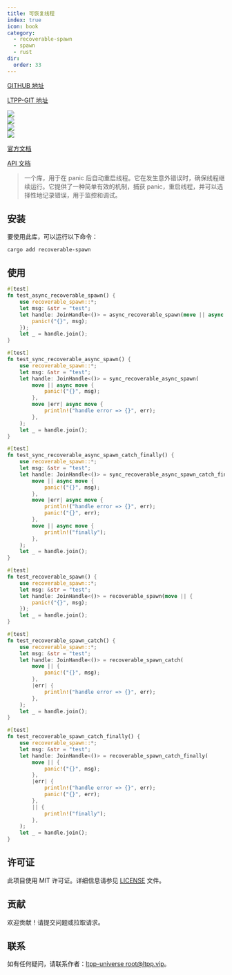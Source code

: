 ```yaml
---
title: 可恢复线程
index: true
icon: book
category:
  - recoverable-spawn
  - spawn
  - rust
dir:
  order: 33
---
```


[GITHUB 地址](https://github.com/ltpp-universe/recoverable-spawn)

[LTPP-GIT 地址](https://git.ltpp.vip/root/recoverable-spawn)

<Share colorful />
<Catalog />

[![](https://img.shields.io/crates/v/recoverable-spawn.svg)](https://crates.io/crates/recoverable-spawn)<br>
[![](https://docs.rs/recoverable-spawn/badge.svg)](https://docs.rs/recoverable-spawn)<br>
[![](https://img.shields.io/crates/l/recoverable-spawn.svg)](./LICENSE)<br>
[![](https://github.com/ltpp-universe/recoverable-spawn/workflows/Rust/badge.svg)](https://github.com/ltpp-universe/recoverable-spawn/actions?query=workflow:Rust)

[官方文档](https://docs.ltpp.vip/recoverable-spawn/)

[API 文档](https://docs.rs/recoverable-spawn/latest/recoverable_spawn/)

> 一个库，用于在 panic 后自动重启线程。它在发生意外错误时，确保线程继续运行。它提供了一种简单有效的机制，捕获 panic，重启线程，并可以选择性地记录错误，用于监控和调试。

## 安装

要使用此库，可以运行以下命令：

```shell
cargo add recoverable-spawn
```

## 使用

```rust
#[test]
fn test_async_recoverable_spawn() {
    use recoverable_spawn::*;
    let msg: &str = "test";
    let handle: JoinHandle<()> = async_recoverable_spawn(move || async move {
        panic!("{}", msg);
    });
    let _ = handle.join();
}

#[test]
fn test_sync_recoverable_async_spawn() {
    use recoverable_spawn::*;
    let msg: &str = "test";
    let handle: JoinHandle<()> = sync_recoverable_async_spawn(
        move || async move {
            panic!("{}", msg);
        },
        move |err| async move {
            println!("handle error => {}", err);
        },
    );
    let _ = handle.join();
}

#[test]
fn test_sync_recoverable_async_spawn_catch_finally() {
    use recoverable_spawn::*;
    let msg: &str = "test";
    let handle: JoinHandle<()> = sync_recoverable_async_spawn_catch_finally(
        move || async move {
            panic!("{}", msg);
        },
        move |err| async move {
            println!("handle error => {}", err);
            panic!("{}", err);
        },
        move || async move {
            println!("finally");
        },
    );
    let _ = handle.join();
}

#[test]
fn test_recoverable_spawn() {
    use recoverable_spawn::*;
    let msg: &str = "test";
    let handle: JoinHandle<()> = recoverable_spawn(move || {
        panic!("{}", msg);
    });
    let _ = handle.join();
}

#[test]
fn test_recoverable_spawn_catch() {
    use recoverable_spawn::*;
    let msg: &str = "test";
    let handle: JoinHandle<()> = recoverable_spawn_catch(
        move || {
            panic!("{}", msg);
        },
        |err| {
            println!("handle error => {}", err);
        },
    );
    let _ = handle.join();
}

#[test]
fn test_recoverable_spawn_catch_finally() {
    use recoverable_spawn::*;
    let msg: &str = "test";
    let handle: JoinHandle<()> = recoverable_spawn_catch_finally(
        move || {
            panic!("{}", msg);
        },
        |err| {
            println!("handle error => {}", err);
            panic!("{}", err);
        },
        || {
            println!("finally");
        },
    );
    let _ = handle.join();
}
```

## 许可证

此项目使用 MIT 许可证。详细信息请参见 [LICENSE](LICENSE) 文件。

## 贡献

欢迎贡献！请提交问题或拉取请求。

## 联系

如有任何疑问，请联系作者：[ltpp-universe <root@ltpp.vip>](mailto:root@ltpp.vip)。

<Bottom />
